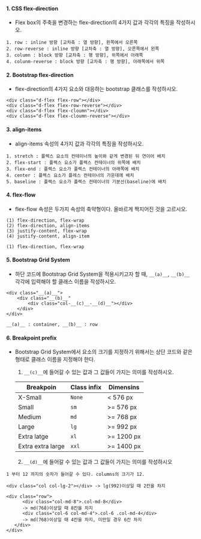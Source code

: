 #### 1. CSS flex-direction

- Flex box의 주축을 변경하는 flex-direction의 4가지 값과 각각의 특징을 작성하시오.

```
1. row : inline 방향 [교차축 : 열 방향], 왼쪽에서 오른쪽
2. row-reverse : inline 방향 [교차축 : 열 방향], 오른쪽에서 왼쪽
3. column : block 방향 [교차축 : 행 방향], 위쪽에서 아래쪽
4. colunm-reverse : block 방향 [교차축 : 행 방향], 아래쪽에서 위쪽
```



#### 2. Bootstrap flex-direction

- flex-direction의 4가지 요소와 대응하는 bootstrap 클래스를 작성하시오.

```
<div class="d-flex flex-row"></div>
<div class="d-flex flex-row-reverse"></div>
<div class="d-flex flex-cloumn"></div>
<div class="d-flex flex-cloumn-reverse"></div>
```



#### 3. align-items

- align-items 속성의 4가지 값과 각각의 특징을 작성하시오.

```
1. stretch : 플렉스 요소의 컨테이너의 높이와 같게 변경된 뒤 연이어 배치
2. flex-start : 플렉스 요소가 플렉스 컨테이너의 위쪽에 배치
3. flex-end : 플렉스 요소가 플렉스 컨테이너의 아래쪽에 배치
4. center : 플렉스 요소가 플레스 컨테이너의 가운데에 배치
5. baseline : 플렉스 요소가 플렉스 컨테이너의 기분선(baseline)에 배치
```





#### 4. flex-flow

- flex-flow 속성은 두가지 속성의 축약형이다. 올바르게 짝지어진 것을 고르시오. 

```
(1) flex-direction, flex-wrap 
(2) flex-direction, align-items 
(3) justify-content, flex-wrap 
(4) justify-content, align-item
```

```
(1) flex-direction, flex-wrap 
```



#### 5. Bootstrap Grid System

- 하단 코드에 Bootstrap Grid System을 적용시키고자 할 때, `__(a)__`, `__(b)__` 각각에 입력해야 할 클래스 이름을 작성하시오.

```
<div class="__(a)__">
	<div class="__(b)__"
		<div class="col-__(c)__-__(d)__"></div>
	</div>
</div>
```

```
__(a)__ : container, __(b)__ : row
```





#### 6. Breakpoint prefix

- Bootstrap Grid System에서 요소의 크기를 지정하기 위해서는 상단 코드와 같은 형태로 클래스 이름을 지정해야 한다.

  1. `__(c)__`에 들어갈 수 있는 값과 그 값들이 가지는 의미를 작성하시오. 

  | Breakpoin         | Class infix | Dimensins  |
  | ----------------- | ----------- | ---------- |
  | X-Small           | `None`      | < 576 px   |
  | Small             | `sm`        | >= 576 px  |
  | Medium            | `md`        | >= 768 px  |
  | Large             | `lg`        | >= 992 px  |
  | Extra latge       | `xl`        | >= 1200 px |
  | Extra extra large | `xxl`       | >= 1400 px |

  

  2. `__(d)__`에 들어갈 수 있는 값과 그 값들이 가지는 의미를 작성하시오

```
1 부터 12 까지의 숫자가 들어갈 수 있다. columns의 크기가 12.

<div class="col col-lg-2"></div> -> lg(992)이상일 때 2칸을 차지

<div class="row">
      <div class="col-md-8">.col-md-8</div> 
      -> md(768)이상일 때 8칸을 차지
      <div class="col-6 col-md-4">.col-6 .col-md-4</div> 
      -> md(768)이상일 때 4칸을 차지, 미만일 경우 6칸 차지
   </div>
</div>
```

